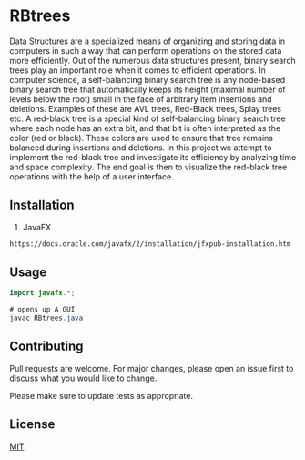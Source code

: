 # RBtrees

Data Structures are a specialized means of organizing and storing data in computers in such a way that can perform operations on the stored data more efficiently. Out of the numerous data structures present, binary search trees play an important role when it comes to efficient operations. In computer science, a self-balancing binary search tree is any node-based binary search tree that automatically keeps its height (maximal number of levels below the root) small in the face of arbitrary item insertions and deletions. Examples of these are AVL trees, Red-Black trees, Splay trees etc. A red-black tree is a special kind of self-balancing binary search tree where each node has an extra bit, and that bit is often interpreted as the color (red or black). These colors are used to ensure that tree remains balanced during insertions and deletions. In this project we attempt to implement the red-black tree and investigate its efficiency by analyzing time and space complexity. The end goal is then to visualize the red-black tree operations with the help of a user interface.

## Installation

1) JavaFX

```bash
https://docs.oracle.com/javafx/2/installation/jfxpub-installation.htm
```

## Usage

```java
import javafx.*;

# opens up A GUI
javac RBtrees.java
```

## Contributing
Pull requests are welcome. For major changes, please open an issue first to discuss what you would like to change.

Please make sure to update tests as appropriate.

## License
[MIT](https://choosealicense.com/licenses/mit/)
